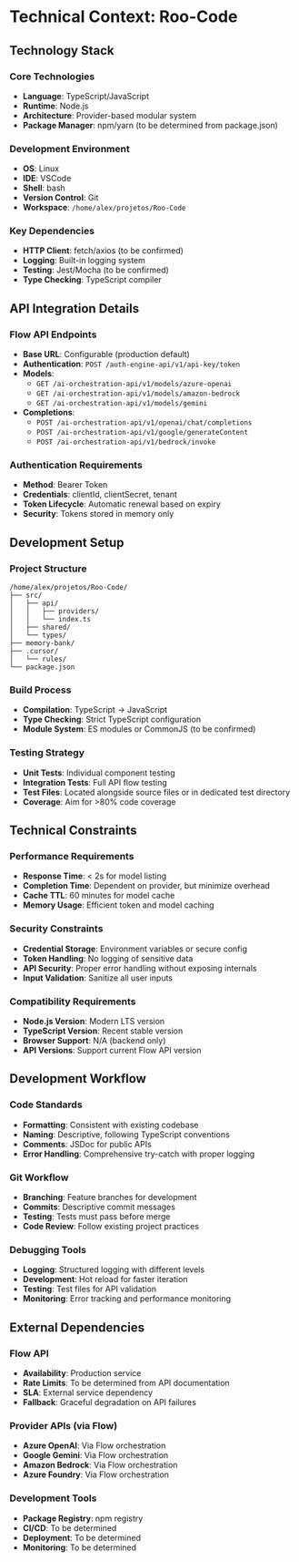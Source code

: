 # Technical Context: Roo-Code

## Technology Stack

### Core Technologies
- **Language**: TypeScript/JavaScript
- **Runtime**: Node.js
- **Architecture**: Provider-based modular system
- **Package Manager**: npm/yarn (to be determined from package.json)

### Development Environment
- **OS**: Linux
- **IDE**: VSCode
- **Shell**: bash
- **Version Control**: Git
- **Workspace**: `/home/alex/projetos/Roo-Code`

### Key Dependencies
- **HTTP Client**: fetch/axios (to be confirmed)
- **Logging**: Built-in logging system
- **Testing**: Jest/Mocha (to be confirmed)
- **Type Checking**: TypeScript compiler

## API Integration Details

### Flow API Endpoints
- **Base URL**: Configurable (production default)
- **Authentication**: `POST /auth-engine-api/v1/api-key/token`
- **Models**: 
  - `GET /ai-orchestration-api/v1/models/azure-openai`
  - `GET /ai-orchestration-api/v1/models/amazon-bedrock`
  - `GET /ai-orchestration-api/v1/models/gemini`
- **Completions**:
  - `POST /ai-orchestration-api/v1/openai/chat/completions`
  - `POST /ai-orchestration-api/v1/google/generateContent`
  - `POST /ai-orchestration-api/v1/bedrock/invoke`

### Authentication Requirements
- **Method**: Bearer Token
- **Credentials**: clientId, clientSecret, tenant
- **Token Lifecycle**: Automatic renewal based on expiry
- **Security**: Tokens stored in memory only

## Development Setup

### Project Structure
```
/home/alex/projetos/Roo-Code/
├── src/
│   ├── api/
│   │   ├── providers/
│   │   └── index.ts
│   ├── shared/
│   └── types/
├── memory-bank/
├── .cursor/
│   └── rules/
└── package.json
```

### Build Process
- **Compilation**: TypeScript → JavaScript
- **Type Checking**: Strict TypeScript configuration
- **Module System**: ES modules or CommonJS (to be confirmed)

### Testing Strategy
- **Unit Tests**: Individual component testing
- **Integration Tests**: Full API flow testing
- **Test Files**: Located alongside source files or in dedicated test directory
- **Coverage**: Aim for >80% code coverage

## Technical Constraints

### Performance Requirements
- **Response Time**: < 2s for model listing
- **Completion Time**: Dependent on provider, but minimize overhead
- **Cache TTL**: 60 minutes for model cache
- **Memory Usage**: Efficient token and model caching

### Security Constraints
- **Credential Storage**: Environment variables or secure config
- **Token Handling**: No logging of sensitive data
- **API Security**: Proper error handling without exposing internals
- **Input Validation**: Sanitize all user inputs

### Compatibility Requirements
- **Node.js Version**: Modern LTS version
- **TypeScript Version**: Recent stable version
- **Browser Support**: N/A (backend only)
- **API Versions**: Support current Flow API version

## Development Workflow

### Code Standards
- **Formatting**: Consistent with existing codebase
- **Naming**: Descriptive, following TypeScript conventions
- **Comments**: JSDoc for public APIs
- **Error Handling**: Comprehensive try-catch with proper logging

### Git Workflow
- **Branching**: Feature branches for development
- **Commits**: Descriptive commit messages
- **Testing**: Tests must pass before merge
- **Code Review**: Follow existing project practices

### Debugging Tools
- **Logging**: Structured logging with different levels
- **Development**: Hot reload for faster iteration
- **Testing**: Test files for API validation
- **Monitoring**: Error tracking and performance monitoring

## External Dependencies

### Flow API
- **Availability**: Production service
- **Rate Limits**: To be determined from API documentation
- **SLA**: External service dependency
- **Fallback**: Graceful degradation on API failures

### Provider APIs (via Flow)
- **Azure OpenAI**: Via Flow orchestration
- **Google Gemini**: Via Flow orchestration  
- **Amazon Bedrock**: Via Flow orchestration
- **Azure Foundry**: Via Flow orchestration

### Development Tools
- **Package Registry**: npm registry
- **CI/CD**: To be determined
- **Deployment**: To be determined
- **Monitoring**: To be determined
